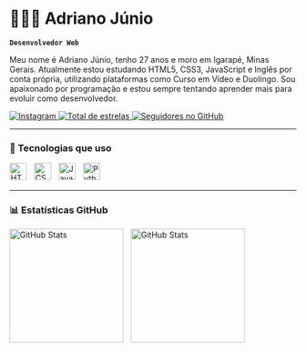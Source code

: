 # 👨🏻‍💻 Adriano Júnio

**`Desenvolvedor Web`**

Meu nome é Adriano Júnio, tenho 27 anos e moro em Igarapé, Minas Gerais. Atualmente estou estudando HTML5, CSS3, JavaScript e Inglês por conta própria, utilizando plataformas como Curso em Vídeo e Duolingo. Sou apaixonado por programação e estou sempre tentando aprender mais para evoluir como desenvolvedor.

<p align="left">
    <a href="https://instagram.com/adking.dev" target="_blank">
        <img 
            alt="Instagram" 
            title="Me siga no Instagram" 
            src="https://img.shields.io/badge/@adking.dev-%23E4405F.svg?style=for-the-badge&logo=Instagram&logoColor=white"
        />
    </a>
    <a href="https://github.com/AdKingDev?tab=repositories&sort=stargazers" target="_blank">
        <img 
            alt="Total de estrelas" 
            title="Total de estrelas no GitHub" 
            src="https://custom-icon-badges.demolab.com/github/stars/AdKingDev?color=55960c&style=for-the-badge&labelColor=488207&logo=star&label=estrelas"
        />
    </a>
    <a href="https://github.com/AdKingDev?tab=followers" target="_blank">
        <img 
            alt="Seguidores no GitHub" 
            title="Me siga no GitHub" 
            src="https://custom-icon-badges.demolab.com/github/followers/AdKingDev?color=236ad3&labelColor=1155ba&style=for-the-badge&logo=github&label=Seguidores&logoColor=white"
        />
    </a>
</p>

---

### 🚀 Tecnologias que uso

<img align="left" alt="HTML5" title="HTML5" width="30px" style="padding-right:10px;" src="https://cdn.jsdelivr.net/gh/devicons/devicon/icons/html5/html5-original.svg" />
<img align="left" alt="CSS3" title="CSS3" width="30px" style="padding-right:10px;" src="https://cdn.jsdelivr.net/gh/devicons/devicon/icons/css3/css3-original.svg" />
<img align="left" alt="JavaScript" title="JavaScript" width="30px" style="padding-right:10px;" src="https://cdn.jsdelivr.net/gh/devicons/devicon/icons/javascript/javascript-original.svg" />
<img align="left" alt="Python" title="Python" width="30px" style="padding-right:10px;" src="https://cdn.jsdelivr.net/gh/devicons/devicon/icons/python/python-original.svg" />

<br />
<br />

---

### 📊 Estatísticas GitHub

<p>
  <img 
    align="left" 
    alt="GitHub Stats" 
    height="200" 
    style="padding-right: 10px;" 
    src="https://github-readme-stats.vercel.app/api?username=AdKingDev&show_icons=true&theme=tokyonight&include_all_commits=true&locale=pt-br" 
  />

<img 
      align="left" 
      alt="GitHub Stats" 
      height="200" 
      src="https://github-readme-stats.vercel.app/api/top-langs/?username=adkingdev&theme=tokyonight&layout=compact&custom_title=Tecnologias&langs_count=9" 
  />

</p>
